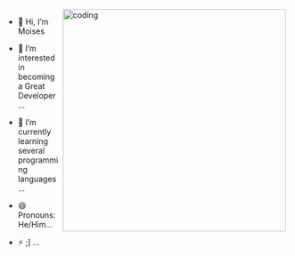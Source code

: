 <img align = "right" alt= "coding" width= "400" src= "https://i.pinimg.com/originals/f8/41/ac/f841ac2befaedda240c55a06b23b33ec.gif">

- 👋 Hi, I’m Moises
- 👀 I’m interested in becoming a Great Developer ...
- 🌱 I’m currently learning several programming languages ...


- 😄 Pronouns: He/Him...
- ⚡ ;] ...

<!---
Macc-Mp/Macc-Mp is a ✨ special ✨ repository because its `README.md` (this file) appears on your GitHub profile.
You can click the Preview link to take a look at your changes.
--->
